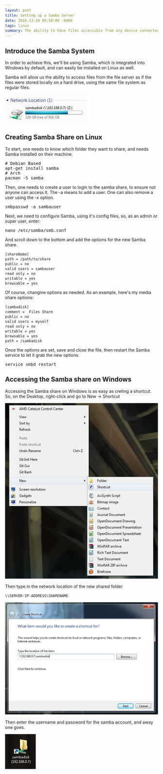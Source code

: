 ```yaml
---
layout: post
title: Setting up a Samba Server
date: 2016-12-10 09:58:00 -0400
tags: linux
summary: The ability to have files accessible from any device connected to the network is a great way to store and consume one's data. For example, on my home network, I have a central basic Linux file server, which stores all my music, videos, pictures, etc, such that I can play my 250GB music collection on any of my other connected devices, such as my dekstop, tablet, and phone, without requiring massive storage for the files on each device, or have to worry about updating the collection on each device.
---
```


## Introduce the Samba System

In order to achieve this, we'll be using Samba, which is integrated into Windows by default, and can easily be installed on Linux as well.

Samba will allow us the ability to access files from the file server as if the files were stored locally on a hard drive, using the same file system as regular files.

![alt text](/assets/posts/samba-setup/sambadisk.jpg "Samba share")

## Creating Samba Share on Linux

To start, one needs to know which folder they want to share, and needs Samba installed on their machine.

<pre class="brush: bash">
# Debian Based
apt-get install samba
# Arch
pacman -S samba
</pre>

Then, one needs to create a user to login to the samba share, to ensure not anyone can access it. The -a means to add a user. One can also remove a user using the -x option.

<pre class="brush: bash">
smbpasswd -a sambauser
</pre>

Next, we need to configure Samba, using it's config files, so, as an admin or super user, enter:

<pre class="brush: bash">
nano /etc/samba/smb.conf
</pre>

And scroll down to the bottom and add the options for the new Samba share.

```
[shareName]
path = /path/to/share
public = no
valid users = sambauser
read only = no
writable = yes
browsable = yes
```

Of course, changine options as needed. As an example, here's my media share options:

```
[sambadisk]
comment =  Files Share
public = no
valid users = myself
read only = no
writable = yes
browsable = yes
path = /sambadisk
```

Once the options are set, save and close the file, then restart the Samba service to let it grab the new options.

<pre class="brush: bash">
service smbd restart
</pre>

## Accessing the Samba share on Windows

Accessing the Samba share on Windows is as easy as creting a shortcut. So, on the Desktop, right-click and go to New -> Shortcut

![alt text](/assets/posts/samba-setup/new-shortcut.jpg "Typical windows right click menu")

Then type in the network location of the new shared folder

```
\\SERVER-IP-ADDRESS\SHARENAME
```

![alt text](/assets/posts/samba-setup/shortcut-addr.jpg "Entering the address of the samba share")

Then enter the username and password for the samba account, and away one goes.

![alt text](/assets/posts/samba-setup/shortcut-complete.jpg "Completed shortcut")